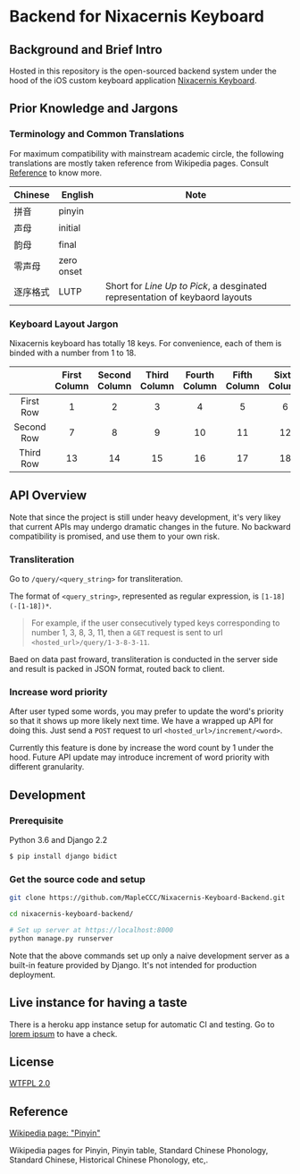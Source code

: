 # Backend for Nixacernis Keyboard

## Background and Brief Intro

Hosted in this repository is the open-sourced backend system under the hood of the iOS custom keyboard application [Nixacernis Keyboard](https://github.com/YangXuepei/Nixacernis-Keyboard).

## Prior Knowledge and Jargons

### Terminology and Common Translations

For maximum compatibility with mainstream academic circle, the following translations are mostly taken reference from Wikipedia pages. Consult [Reference](#reference) to know more.

| Chinese | English | Note |
| ------- | ------- | ------- |
| 拼音    | pinyin  |         |
| 声母    | initial |         |
| 韵母    | final   |         |
| 零声母  | zero onset ||
| 逐序格式 | LUTP | Short for *Line Up to Pick*, a desginated representation of keybaord layouts |

### Keyboard Layout Jargon

Nixacernis keyboard has totally 18 keys. For convenience, each of them is binded with a number from 1 to 18.

||First Column|Second Column|Third Column|Fourth Column|Fifth Column|Sixth Column|
|:-:|:-:|:-:|:-:|:-:|:-:|:-:|
| First Row | 1 | 2 | 3 | 4 | 5 | 6 |
| Second Row | 7 | 8 | 9 | 10 | 11 | 12 |
| Third Row | 13 | 14 | 15 | 16 | 17 | 18 |

## API Overview

Note that since the project is still under heavy development, it's very likey that current APIs may undergo dramatic changes in the future. No backward compatibility is promised, and use them to your own risk.

### Transliteration

Go to `/query/<query_string>` for transliteration.

The format of `<query_string>`, represented as regular expression, is `[1-18](-[1-18])*`.

> For example, if the user consecutively typed keys corresponding to number 1, 3, 8, 3, 11, then a `GET` request is sent to url `<hosted_url>/query/1-3-8-3-11`.

Baed on data past froward, transliteration is conducted in the server side and result is packed in JSON format, routed back to client.

### Increase word priority

After user typed some words, you may prefer to update the word's priority so that it shows up more likely next time. We have a wrapped up API for doing this. Just send a `POST` request to url `<hosted_url>/increment/<word>`.

Currently this feature is done by increase the word count by 1 under the hood. Future API update may introduce increment of word priority with different granularity.

## Development

### Prerequisite

Python 3.6 and Django 2.2

```bash
$ pip install django bidict
```

### Get the source code and setup

```bash
git clone https://github.com/MapleCCC/Nixacernis-Keyboard-Backend.git

cd nixacernis-keyboard-backend/

# Set up server at https://localhost:8000
python manage.py runserver
```

Note that the above commands set up only a naive development server as a built-in feature provided by Django. It's not intended for production deployment.

## Live instance for having a taste

There is a heroku app instance setup for automatic CI and testing. Go to [lorem ipsum](https://) to have a check<!--try-->.

## License

[WTFPL 2.0](./LICENSE)

## Reference

[Wikipedia page: "Pinyin"](https://www.wikiwand.com/en/Pinyin)

Wikipedia pages for Pinyin, Pinyin table, Standard Chinese Phonology, Standard Chinese, Historical Chinese Phonology, etc,.
